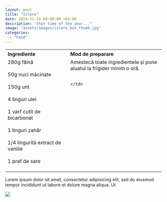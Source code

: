 ```yaml
---
layout: post
title: "Islere"
date: 2024-11-29 08:00:00 +03:00
description: "that time of the year..."
image: "assets/images/islere_bun_thumb.jpg"
categories: 
  - "Food"
---
```


<table style="width: 100%; border-collapse: collapse;">
  <tr>
    <th style="text-align: left;width: 40%;vertical-align: top;">Ingrediente</th>
    <th style="text-align: left;width: 60%;vertical-align: top;">Mod de preparare</th>
  </tr>
  <tr>
    <td style="text-align: left;width: 40%;vertical-align: top;">
      280g făină<br><br>
      50g nuci măcinate<br><br>
      150g unt<br><br>
      4 linguri ulei<br><br>
      1 varf cutit de bicarbonat<br><br>
      1 linguri zahăr<br><br>
      1/4 lingurită extract de vanilie<br><br>
      1 praf de sare<br><br>
    </td>
    <td style="text-align: left;width: 60%;vertical-align: top;">
      Amestecă toate ingredientele și pune aluatul la frigider minim o oră.<br><br>
      
      
    </td>
  </tr>
</table>

Lorem ipsum dolor sit amet, consectetur adipisicing elit, sed do eiusmod tempor incididunt ut labore et
dolore magna aliqua. Ut 

![]({{site.baseurl}}/assets/images/post-img.jpg)

